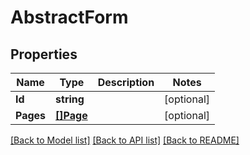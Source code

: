 # AbstractForm

## Properties

Name | Type | Description | Notes
------------ | ------------- | ------------- | -------------
**Id** | **string** |  | [optional] 
**Pages** | [**[]Page**](Page.md) |  | [optional] 

[[Back to Model list]](../README.md#documentation-for-models) [[Back to API list]](../README.md#documentation-for-api-endpoints) [[Back to README]](../README.md)


